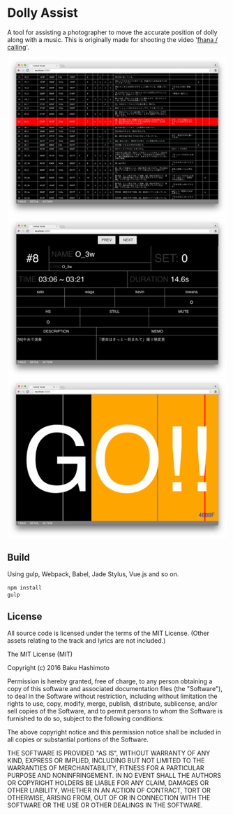 # Dolly Assist

A tool for assisting a photographer to move the accurate position of dolly along with a music. This is originally made for shooting the video '[fhana / calling](https://www.youtube.com/watch?v=VfVZDfCTTwE)'.

![](./thumb/1.png)
![](./thumb/2.png)
![](./thumb/3.png)

## Build

Using gulp, Webpack, Babel, Jade Stylus, Vue.js and so on.

```
npm install
gulp
```

## License

All source code is licensed under the terms of the MIT License. (Other assets relating to the track and lyrics are not included.)

The MIT License (MIT)

Copyright (c) 2016 Baku Hashimoto

Permission is hereby granted, free of charge, to any person obtaining a copy of this software and associated documentation files (the "Software"), to deal in the Software without restriction, including without limitation the rights to use, copy, modify, merge, publish, distribute, sublicense, and/or sell copies of the Software, and to permit persons to whom the Software is furnished to do so, subject to the following conditions:

The above copyright notice and this permission notice shall be included in all copies or substantial portions of the Software.

THE SOFTWARE IS PROVIDED "AS IS", WITHOUT WARRANTY OF ANY KIND, EXPRESS OR IMPLIED, INCLUDING BUT NOT LIMITED TO THE WARRANTIES OF MERCHANTABILITY, FITNESS FOR A PARTICULAR PURPOSE AND NONINFRINGEMENT. IN NO EVENT SHALL THE AUTHORS OR COPYRIGHT HOLDERS BE LIABLE FOR ANY CLAIM, DAMAGES OR OTHER LIABILITY, WHETHER IN AN ACTION OF CONTRACT, TORT OR OTHERWISE, ARISING FROM, OUT OF OR IN CONNECTION WITH THE SOFTWARE OR THE USE OR OTHER DEALINGS IN THE SOFTWARE.
